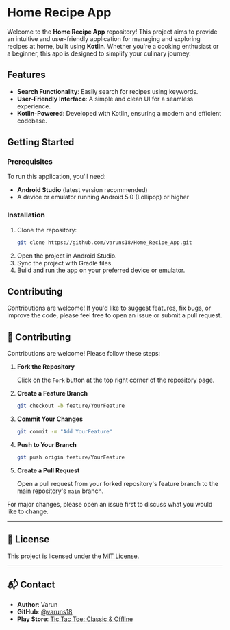 # Home Recipe App

Welcome to the **Home Recipe App** repository! This project aims to provide an intuitive and user-friendly application for managing and exploring recipes at home, built using **Kotlin**. Whether you're a cooking enthusiast or a beginner, this app is designed to simplify your culinary journey.

## Features

- **Search Functionality**: Easily search for recipes using keywords.
- **User-Friendly Interface**: A simple and clean UI for a seamless experience.
- **Kotlin-Powered**: Developed with Kotlin, ensuring a modern and efficient codebase.

## Getting Started

### Prerequisites

To run this application, you'll need:

- **Android Studio** (latest version recommended)
- A device or emulator running Android 5.0 (Lollipop) or higher

### Installation

1. Clone the repository:
   ```bash
   git clone https://github.com/varuns18/Home_Recipe_App.git
   ```
2. Open the project in Android Studio.
3. Sync the project with Gradle files.
4. Build and run the app on your preferred device or emulator.

## Contributing

Contributions are welcome! If you'd like to suggest features, fix bugs, or improve the code, please feel free to open an issue or submit a pull request.

## 🤝 Contributing

Contributions are welcome! Please follow these steps:

1. **Fork the Repository**

   Click on the `Fork` button at the top right corner of the repository page.

2. **Create a Feature Branch**

   ```bash
   git checkout -b feature/YourFeature
   ```

3. **Commit Your Changes**

   ```bash
   git commit -m "Add YourFeature"
   ```

4. **Push to Your Branch**

   ```bash
   git push origin feature/YourFeature
   ```

5. **Create a Pull Request**

   Open a pull request from your forked repository's feature branch to the main repository's `main` branch.

For major changes, please open an issue first to discuss what you would like to change.

---

## 📄 License

This project is licensed under the [MIT License](LICENSE).

---

## 📬 Contact

- **Author**: Varun
- **GitHub**: [@varuns18](https://github.com/varuns18)
- **Play Store**: [Tic Tac Toe: Classic & Offline](https://play.google.com/store/apps/details?id=com.ramphal.tictactoe)

